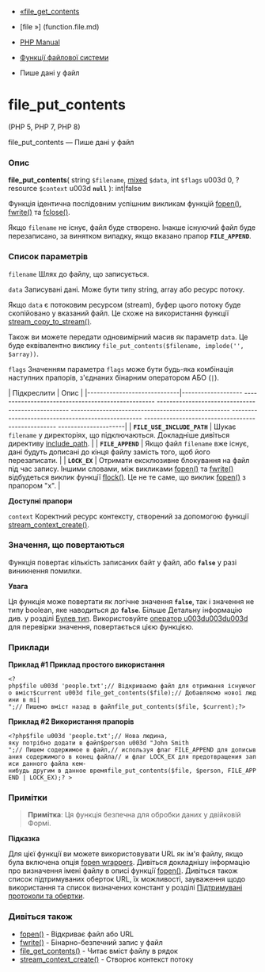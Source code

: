 - [«file_get_contents](function.file-get-contents.md)
- [file »] (function.file.md)

- [PHP Manual](index.md)
- [Функції файлової системи](ref.filesystem.md)
- Пише дані у файл

# file_put_contents

(PHP 5, PHP 7, PHP 8)

file_put_contents — Пише дані у файл

### Опис

**file_put_contents**(
string `$filename`,
[mixed](language.types.declarations.md#language.types.declarations.mixed)
`$data`,
int `$flags` u003d 0,
?resource `$context` u003d **`null`**
): int\|false

Функція ідентична послідовним успішним викликам функцій
[fopen()](function.fopen.md), [fwrite()](function.fwrite.md) та
[fclose()](function.fclose.md).

Якщо `filename` не існує, файл буде створено. Інакше існуючий
файл буде перезаписано, за винятком випадку, якщо вказано прапор
**`FILE_APPEND`**.

### Список параметрів

`filename`
Шлях до файлу, що записується.

`data`
Записувані дані. Може бути типу string, array або ресурс потоку.

Якщо `data` є потоковим ресурсом (stream), буфер цього
потоку буде скопійовано у вказаний файл. Це схоже на використання
функції [stream_copy_to_stream()](function.stream-copy-to-stream.md).

Також ви можете передати одновимірний масив як параметр `data`.
Це буде еквівалентно виклику
`file_put_contents($filename, implode('', $array))`.

`flags`
Значенням параметра `flags` може бути будь-яка комбінація наступних
прапорів, з'єднаних бінарним оператором АБО (`|`).

| Підкреслити | Опис |
|-----------------------------|------------------- -------------------------------------------------- -------------------------------------------------- -------------------------------------------------- -------------------------------------------------- -------------------------------------------------- ---------------------|
| **`FILE_USE_INCLUDE_PATH`** | Шукає `filename` у директоріях, що підключаються. Докладніше дивіться директиву [include_path](ini.core.md#ini.include-path). |
| **`FILE_APPEND`** | Якщо файл `filename` вже існує, дані будуть дописані до кінця файлу замість того, щоб його перезаписати. |
| **`LOCK_EX`** | Отримати ексклюзивне блокування на файл під час запису. Іншими словами, між викликами [fopen()](function.fopen.md) та [fwrite()](function.fwrite.md) відбудеться виклик функції [flock()](function.flock.md). Це не те саме, що виклик [fopen()](function.fopen.md) з прапором "x". |

**Доступні прапори**

`context`
Коректний ресурс контексту, створений за допомогою функції
[stream_context_create()](function.stream-context-create.md).

### Значення, що повертаються

Функція повертає кількість записаних байт у файл, або **`false`**
у разі виникнення помилки.

**Увага**

Ця функція може повертати як логічне значення **`false`**, так і
значення не типу boolean, яке наводиться до **`false`**. Більше
Детальну інформацію див. у розділі [Булев
тип](language.types.boolean.md). Використовуйте [оператор
u003du003du003d](language.operators.comparison.md) для перевірки значення,
повертається цією функцією.

### Приклади

**Приклад #1 Приклад простого використання**

` <?php$file u003d 'people.txt';// Відкриваємо файл для отримання існуючого вміст$current u003d file_get_contents($file);// Добавляємо нової людини в mi|
";// Пишемо вміст назад в файлfile_put_contents($file, $current);?> `

**Приклад #2 Використання прапорів**

` <?php$file u003d 'people.txt';// Нова людина, яку потрібно додати в файл$person u003d "John Smith
";// Пишем содержимое в файл,// используя флаг FILE_APPEND для дописывания содержимого в конец файла// и флаг LOCK_EX для предотвращения записи данного файла кем-нибудь другим в данное времяfile_put_contents($file, $person, FILE_APPEND | LOCK_EX);? > `

### Примітки

> **Примітка**: Ця функція безпечна для обробки даних у двійковій
> Формі.

**Підказка**

Для цієї функції ви можете використовувати URL як ім'я файлу, якщо
була включена опція [fopen
wrappers](filesystem.configuration.md#ini.allow-url-fopen). Дивіться
докладнішу інформацію про визначення імені файлу в описі функції
[fopen()](function.fopen.md). Дивіться також список підтримуваних
оберток URL, їх можливості, зауваження щодо використання та список
визначених констант у розділі [Підтримувані протоколи та
обертки](wrappers.md).

### Дивіться також

- [fopen()](function.fopen.md) - Відкриває файл або URL
- [fwrite()](function.fwrite.md) - Бінарно-безпечний запис у файл
- [file_get_contents()](function.file-get-contents.md) - Читає
вміст файлу в рядок
- [stream_context_create()](function.stream-context-create.md) -
Створює контекст потоку
